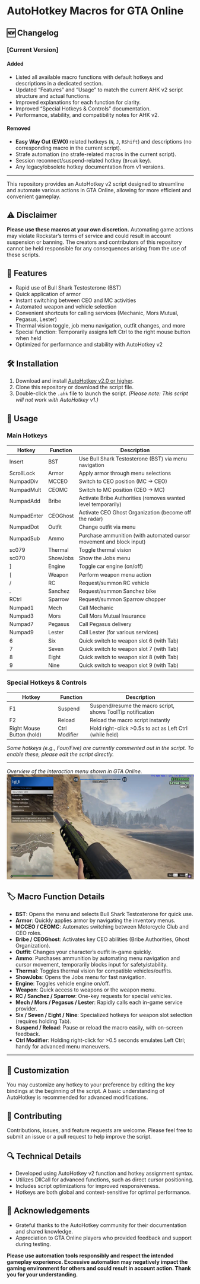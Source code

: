 # AutoHotkey Macros for GTA Online

## 🆕 Changelog

### [Current Version]

#### Added

- Listed all available macro functions with default hotkeys and descriptions in a dedicated section.
- Updated “Features” and “Usage” to match the current AHK v2 script structure and actual functions.
- Improved explanations for each function for clarity.
- Improved “Special Hotkeys & Controls” documentation.
- Performance, stability, and compatibility notes for AHK v2.

#### Removed

- **Easy Way Out (EWO)** related hotkeys (`N`, `J`, `RShift`) and descriptions (no corresponding macro in the current script).
- Strafe automation (no strafe-related macros in the current script).
- Session reconnect/suspend-related hotkey (`Break` key).
- Any legacy/obsolete hotkey documentation from v1 versions.

---

This repository provides an AutoHotkey v2 script designed to streamline and automate various actions in GTA Online, allowing for more efficient and convenient gameplay.

## ⚠️ Disclaimer

**Please use these macros at your own discretion.**
Automating game actions may violate Rockstar’s terms of service and could result in account suspension or banning. The creators and contributors of this repository cannot be held responsible for any consequences arising from the use of these scripts.

## 🚀 Features

- Rapid use of Bull Shark Testosterone (BST)
- Quick application of armor
- Instant switching between CEO and MC activities
- Automated weapon and vehicle selection
- Convenient shortcuts for calling services (Mechanic, Mors Mutual, Pegasus, Lester)
- Thermal vision toggle, job menu navigation, outfit changes, and more
- Special function: Temporarily assigns left Ctrl to the right mouse button when held
- Optimized for performance and stability with AutoHotkey v2

## 🛠️ Installation

1. Download and install [AutoHotkey v2.0 or higher](https://www.autohotkey.com/).
2. Clone this repository or download the script file.
3. Double-click the `.ahk` file to launch the script.
   _(Please note: This script will not work with AutoHotkey v1.)_

## 📖 Usage

### Main Hotkeys

| Hotkey      | Function | Description                                                          |
| ----------- | -------- | -------------------------------------------------------------------- |
| Insert      | BST      | Use Bull Shark Testosterone (BST) via menu navigation                |
| ScrollLock  | Armor    | Apply armor through menu selections                                  |
| NumpadDiv   | MCCEO    | Switch to CEO position (MC → CEO)                                    |
| NumpadMult  | CEOMC    | Switch to MC position (CEO → MC)                                     |
| NumpadAdd   | Bribe    | Activate Bribe Authorities (removes wanted level temporarily)        |
| NumpadEnter | CEOGhost | Activate CEO Ghost Organization (become off the radar)               |
| NumpadDot   | Outfit   | Change outfit via menu                                               |
| NumpadSub   | Ammo     | Purchase ammunition (with automated cursor movement and block input) |
| sc079       | Thermal  | Toggle thermal vision                                                |
| sc070       | ShowJobs | Show the Jobs menu                                                   |
| ]           | Engine   | Toggle car engine (on/off)                                           |
| [           | Weapon   | Perform weapon menu action                                           |
| /           | RC       | Request/summon RC vehicle                                            |
| .           | Sanchez  | Request/summon Sanchez bike                                          |
| RCtrl       | Sparrow  | Request/summon Sparrow chopper                                       |
| Numpad1     | Mech     | Call Mechanic                                                        |
| Numpad3     | Mors     | Call Mors Mutual Insurance                                           |
| Numpad7     | Pegasus  | Call Pegasus delivery                                                |
| Numpad9     | Lester   | Call Lester (for various services)                                   |
| 6           | Six      | Quick switch to weapon slot 6 (with Tab)                             |
| 7           | Seven    | Quick switch to weapon slot 7 (with Tab)                             |
| 8           | Eight    | Quick switch to weapon slot 8 (with Tab)                             |
| 9           | Nine     | Quick switch to weapon slot 9 (with Tab)                             |

### Special Hotkeys & Controls

| Hotkey                    | Function      | Description                                                 |
| ------------------------- | ------------- | ----------------------------------------------------------- |
| F1                        | Suspend       | Suspend/resume the macro script, shows ToolTip notification |
| F2                        | Reload        | Reload the macro script instantly                           |
| Right Mouse Button (hold) | Ctrl Modifier | Hold right-click >0.5s to act as Left Ctrl (while held)     |

_Some hotkeys (e.g., Four/Five) are currently commented out in the script. To enable these, please edit the script directly._

---

_Overview of the interaction menu shown in GTA Online._
![Overview](./Overview.png)

## 🏷️ Macro Function Details

- **BST**: Opens the menu and selects Bull Shark Testosterone for quick use.
- **Armor**: Quickly applies armor by navigating the inventory menus.
- **MCCEO / CEOMC**: Automates switching between Motorcycle Club and CEO roles.
- **Bribe / CEOGhost**: Activates key CEO abilities (Bribe Authorities, Ghost Organization).
- **Outfit**: Changes your character’s outfit in-game quickly.
- **Ammo**: Purchases ammunition by automating menu navigation and cursor movement, temporarily blocks input for safety/stability.
- **Thermal**: Toggles thermal vision for compatible vehicles/outfits.
- **ShowJobs**: Opens the Jobs menu for fast navigation.
- **Engine**: Toggles vehicle engine on/off.
- **Weapon**: Quick access to weapons or the weapon menu.
- **RC / Sanchez / Sparrow**: One-key requests for special vehicles.
- **Mech / Mors / Pegasus / Lester**: Rapidly calls each in-game service provider.
- **Six / Seven / Eight / Nine**: Specialized hotkeys for weapon slot selection (requires holding Tab).
- **Suspend / Reload**: Pause or reload the macro easily, with on-screen feedback.
- **Ctrl Modifier**: Holding right-click for >0.5 seconds emulates Left Ctrl; handy for advanced menu maneuvers.

---

## 🔧 Customization

You may customize any hotkey to your preference by editing the key bindings at the beginning of the script.
A basic understanding of AutoHotkey is recommended for advanced modifications.

## 🤝 Contributing

Contributions, issues, and feature requests are welcome.
Please feel free to submit an issue or a pull request to help improve the script.

## 🔍 Technical Details

- Developed using AutoHotkey v2 function and hotkey assignment syntax.
- Utilizes DllCall for advanced functions, such as direct cursor positioning.
- Includes script optimizations for improved responsiveness.
- Hotkeys are both global and context-sensitive for optimal performance.

## 🙏 Acknowledgements

- Grateful thanks to the AutoHotkey community for their documentation and shared knowledge.
- Appreciation to GTA Online players who provided feedback and support during testing.

**Please use automation tools responsibly and respect the intended gameplay experience. Excessive automation may negatively impact the gaming environment for others and could result in account action. Thank you for your understanding.**
